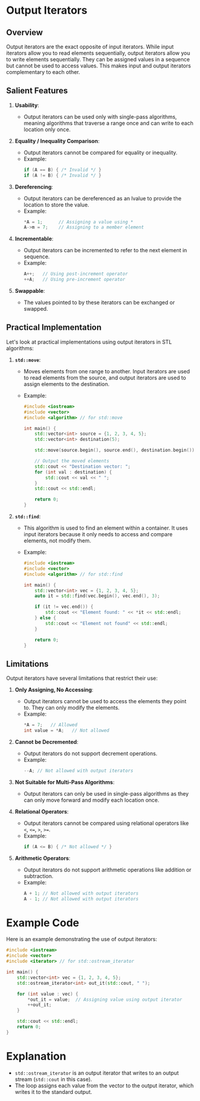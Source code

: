 # Output Iterators

## Overview

Output iterators are the exact opposite of input iterators. While input iterators allow you to read elements sequentially, output iterators allow you to write elements sequentially. They can be assigned values in a sequence but cannot be used to access values. This makes input and output iterators complementary to each other.

## Salient Features

1. **Usability**:

   - Output iterators can be used only with single-pass algorithms, meaning algorithms that traverse a range once and can write to each location only once.

2. **Equality / Inequality Comparison**:

   - Output iterators cannot be compared for equality or inequality.
   - Example:
     ```cpp
     if (A == B) { /* Invalid */ }
     if (A != B) { /* Invalid */ }
     ```

3. **Dereferencing**:

   - Output iterators can be dereferenced as an lvalue to provide the location to store the value.
   - Example:
     ```cpp
     *A = 1;      // Assigning a value using *
     A->m = 7;    // Assigning to a member element
     ```

4. **Incrementable**:

   - Output iterators can be incremented to refer to the next element in sequence.
   - Example:
     ```cpp
     A++;   // Using post-increment operator
     ++A;   // Using pre-increment operator
     ```

5. **Swappable**:
   - The values pointed to by these iterators can be exchanged or swapped.

## Practical Implementation

Let's look at practical implementations using output iterators in STL algorithms:

1. **`std::move`**:

   - Moves elements from one range to another. Input iterators are used to read elements from the source, and output iterators are used to assign elements to the destination.
   - Example:

     ```cpp
     #include <iostream>
     #include <vector>
     #include <algorithm> // for std::move

     int main() {
         std::vector<int> source = {1, 2, 3, 4, 5};
         std::vector<int> destination(5);

         std::move(source.begin(), source.end(), destination.begin());

         // Output the moved elements
         std::cout << "Destination vector: ";
         for (int val : destination) {
             std::cout << val << " ";
         }
         std::cout << std::endl;

         return 0;
     }
     ```

2. **`std::find`**:

   - This algorithm is used to find an element within a container. It uses input iterators because it only needs to access and compare elements, not modify them.
   - Example:

     ```cpp
     #include <iostream>
     #include <vector>
     #include <algorithm> // for std::find

     int main() {
         std::vector<int> vec = {1, 2, 3, 4, 5};
         auto it = std::find(vec.begin(), vec.end(), 3);

         if (it != vec.end()) {
             std::cout << "Element found: " << *it << std::endl;
         } else {
             std::cout << "Element not found" << std::endl;
         }

         return 0;
     }
     ```

## Limitations

Output iterators have several limitations that restrict their use:

1. **Only Assigning, No Accessing**:

   - Output iterators cannot be used to access the elements they point to. They can only modify the elements.
   - Example:
     ```cpp
     *A = 7;   // Allowed
     int value = *A;   // Not allowed
     ```

2. **Cannot be Decremented**:

   - Output iterators do not support decrement operations.
   - Example:
     ```cpp
     --A; // Not allowed with output iterators
     ```

3. **Not Suitable for Multi-Pass Algorithms**:

   - Output iterators can only be used in single-pass algorithms as they can only move forward and modify each location once.

4. **Relational Operators**:

   - Output iterators cannot be compared using relational operators like `<`, `<=`, `>`, `>=`.
   - Example:
     ```cpp
     if (A <= B) { /* Not allowed */ }
     ```

5. **Arithmetic Operators**:
   - Output iterators do not support arithmetic operations like addition or subtraction.
   - Example:
     ```cpp
     A + 1; // Not allowed with output iterators
     A - 1; // Not allowed with output iterators
     ```

# Example Code

Here is an example demonstrating the use of output iterators:

```cpp
#include <iostream>
#include <vector>
#include <iterator> // for std::ostream_iterator

int main() {
    std::vector<int> vec = {1, 2, 3, 4, 5};
    std::ostream_iterator<int> out_it(std::cout, " ");

    for (int value : vec) {
        *out_it = value;  // Assigning value using output iterator
        ++out_it;
    }

    std::cout << std::endl;
    return 0;
}
```

# Explanation

- `std::ostream_iterator` is an output iterator that writes to an output stream (`std::cout` in this case).
- The loop assigns each value from the vector to the output iterator, which writes it to the standard output.
